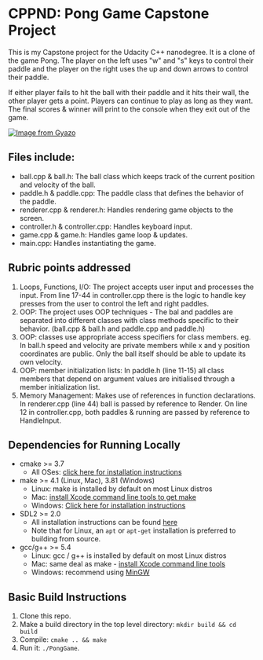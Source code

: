# CPPND: Pong Game Capstone Project

This is my Capstone project for the Udacity C++ nanodegree. It is a clone of the game Pong. The player on the left uses "w" and "s" keys to control their paddle and the player on the right uses the up and down arrows to control their paddle. 

If either player fails to hit the ball with their paddle and it hits their wall, the other player gets a point. Players can continue to play as long as they want. The final scores & winner will print to the console when they exit out of the game.

[![Image from Gyazo](https://i.gyazo.com/f7948b029a95be77246efa8f412af5bc.gif)](https://gyazo.com/f7948b029a95be77246efa8f412af5bc)

## Files include: 
* ball.cpp & ball.h: The ball class which keeps track of the current position and velocity of the ball. 
* paddle.h & paddle.cpp: The paddle class that defines the behavior of the paddle.
* renderer.cpp & renderer.h: Handles rendering game objects to the screen. 
* controller.h & controller.cpp: Handles keyboard input.
* game.cpp & game.h: Handles game loop & updates.
* main.cpp: Handles instantiating the game.

## Rubric points addressed 
1. Loops, Functions, I/O: The project accepts user input and processes the input. From line 17-44 in controller.cpp there is the logic to handle key presses from the user to control the left and right paddles.
2. OOP: The project uses OOP techniques - The bal and paddles are separated into different classes with class methods specific to their behavior. (ball.cpp & ball.h and paddle.cpp and paddle.h)
3. OOP: classes use appropriate access specifiers for class members. eg. In ball.h speed and velocity are private members while x and y position coordinates are public. Only the ball itself should be able to update its own velocity. 
4. OOP: member initialization lists: In paddle.h (line 11-15) all class members that depend on argument values are initialised through a member initialization list.
5. Memory Management: Makes use of references in function declarations. In renderer.cpp (line 44) ball is passed by reference to Render. On line 12 in controller.cpp, both paddles & running are passed by reference to HandleInput.

## Dependencies for Running Locally
* cmake >= 3.7
  * All OSes: [click here for installation instructions](https://cmake.org/install/)
* make >= 4.1 (Linux, Mac), 3.81 (Windows)
  * Linux: make is installed by default on most Linux distros
  * Mac: [install Xcode command line tools to get make](https://developer.apple.com/xcode/features/)
  * Windows: [Click here for installation instructions](http://gnuwin32.sourceforge.net/packages/make.htm)
* SDL2 >= 2.0
  * All installation instructions can be found [here](https://wiki.libsdl.org/Installation)
  * Note that for Linux, an `apt` or `apt-get` installation is preferred to building from source.
* gcc/g++ >= 5.4
  * Linux: gcc / g++ is installed by default on most Linux distros
  * Mac: same deal as make - [install Xcode command line tools](https://developer.apple.com/xcode/features/)
  * Windows: recommend using [MinGW](http://www.mingw.org/)

## Basic Build Instructions

1. Clone this repo.
2. Make a build directory in the top level directory: `mkdir build && cd build`
3. Compile: `cmake .. && make`
4. Run it: `./PongGame`.
